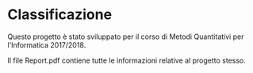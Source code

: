 # Classificazione

Questo progetto è stato sviluppato per il corso di Metodi Quantitativi per l'Informatica 2017/2018.

Il file Report.pdf contiene tutte le informazioni relative al progetto stesso.
